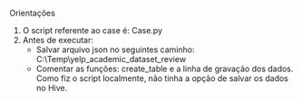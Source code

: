 Orientações

1. O script referente ao case é: Case.py
2. Antes de executar:
    - Salvar arquivo json no seguintes caminho: C:\Temp\yelp_academic_dataset_review
    - Comentar as funções: create_table e a linha de gravação dos dados. Como fiz o script localmente, não tinha a opção de salvar os dados no Hive.
